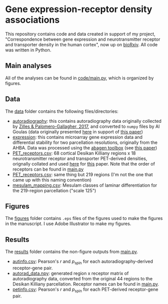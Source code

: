 # Gene expression-receptor density associations
This repository contains code and data created in support of my project, "Correspondence between gene expression and neurotransmitter receptor and transporter density in the human cortex", now up on [bioRxiv](https://www.biorxiv.org/content/10.1101/2021.11.30.469876v1).
All code was written in Python.

## Main analyses
All of the analyses can be found in [code/main.py](code/main.py), which is organized by figures.

## Data
The [data](data/) folder contains the following files/directories:
- [autoradiography](data/autoradiography/): this contains autoradiography data originally collected by [Zilles & Palomero-Gallagher, 2017](https://www.frontiersin.org/articles/10.3389/fnana.2017.00078/full), and converted to `numpy` files by Al Goulas (data originally presented [here](https://github.com/AlGoulas/receptor_principles) in support of [this paper](https://www.pnas.org/content/118/3/e2020574118/tab-article-info))
- [expression](data/expression/): this contains microarray gene expression data and differential stability for two parcellation resolutions, originally from the AHBA. Data was processed using the [abagen toolbox](https://github.com/rmarkello/abagen) (see [this paper](https://www.biorxiv.org/content/10.1101/2021.07.08.451635v1))
- [PET_receptors.csv](data/PET_receptors.csv): 68 cortical Desikan Killiany regions x 18 neurotransmitter receptor and transporter PET-derived densities, orignally collated and used [here](https://github.com/netneurolab/hansen_receptors) for [this](https://www.biorxiv.org/content/10.1101/2021.10.28.466336v1) paper. Note that the order of receptors can be found in [main.py](code/main.py)
- [PET_receptors.csv](data/PET_receptors_scale125.csv): same thing but 219 regions (I'm not the one that came up with this naming convention)
- [mesulam_mapping.csv](data/mesulam_mapping.csv): Mesulam classes of laminar differentiation for the 219-region parcellation ("scale 125")

## Figures
The [figures](figures/) folder contains `.eps` files of the figures used to make the figures in the manuscript.
I use Adobe Illustrator to make my figures.

## Results
The [results](results/) folder contains the non-figure outputs from [main.py](code/main.py).
- [autinfo.csv](results/autinfo.csv): Pearson's $r$ and $p_\text{spin}$ for each autoradiography-derived receptor-gene pair.
- [autorad_data.npy](results/autorad_data.npy): generated region x receptor matrix of autoradiography data, converted from the original 44 regions to the Desikan Killiany parcellation. Receptor names can be found in [main.py](code/main.py).
- [petinfo.csv](results/petinfo.csv): Pearson's $r$ and $p_\text{spin}$ for each PET-derived receptor-gene pair.

